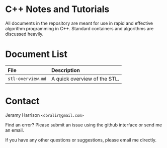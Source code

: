 # C++ Notes and Tutorials

All documents in the repository are meant for use in rapid and effective
algorithm programming in C++. Standard containers and algorithms are
discussed heavily.

# Document List

| File              | Description
|:------------------|:--
| `stl-overview.md` | A quick overview of the STL.

# Contact

Jeramy Harrison `<dbralir@gmail.com>`

Find an error? Please submit an issue using the github interface
or send me an email.

If you have any other questions or suggestions, please email me directly.
